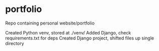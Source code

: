 # portfolio
Repo containing personal website/portfolio

Created Python venv, stored at ./venv/
Added Django, check requirements.txt for deps
Created Django project, shifted files up single directory
